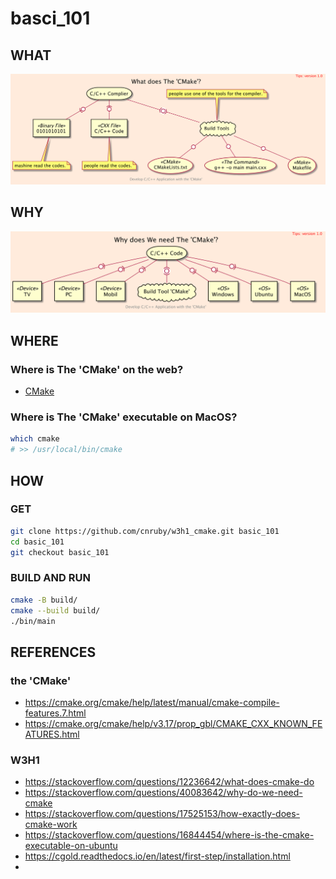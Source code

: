 # basci_101

## WHAT

![image](./uml/what/what.png)

## WHY

![image](./uml/why/why.png)

## WHERE

### Where is The 'CMake' on the web?

- [CMake]()

### Where is The 'CMake' executable on MacOS?

```bash
which cmake
# >> /usr/local/bin/cmake
```

## HOW

### GET

```bash
git clone https://github.com/cnruby/w3h1_cmake.git basic_101
cd basic_101
git checkout basic_101
```

### BUILD AND RUN

```bash
cmake -B build/
cmake --build build/
./bin/main
```

## REFERENCES

### the 'CMake'

- https://cmake.org/cmake/help/latest/manual/cmake-compile-features.7.html
- https://cmake.org/cmake/help/v3.17/prop_gbl/CMAKE_CXX_KNOWN_FEATURES.html

### W3H1

- https://stackoverflow.com/questions/12236642/what-does-cmake-do
- https://stackoverflow.com/questions/40083642/why-do-we-need-cmake
- https://stackoverflow.com/questions/17525153/how-exactly-does-cmake-work
- https://stackoverflow.com/questions/16844454/where-is-the-cmake-executable-on-ubuntu
- https://cgold.readthedocs.io/en/latest/first-step/installation.html
-
